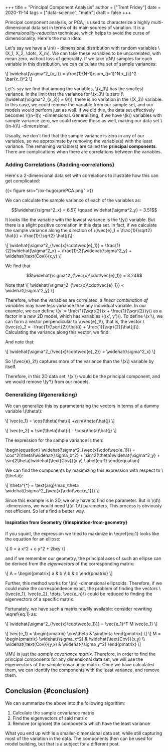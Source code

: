 +++
title = "Principal Component Analysis"
author = ["Trent Fridey"]
date = 2020-11-14
tags = ["data-science", "math"]
draft = false
+++

Principal component analysis, or PCA, is used to characterize a highly multi-dimensional data set in terms of its main sources of variation.
It is a _dimensionality-reduction_ technique, which helps to avoid the curse of dimensionality.
Here's the main idea:

Let's say we have a \\(n\\) - dimensional distribution with random variables \\(X\_1, X\_2, \dots, X\_n\\).
We can take these variables to be uncorrelated, with mean zero, without loss of generality.
If we take \\(N\\) samples for each variable in this distribution, we can calculate the set of sample variances:

\\[
  \widehat{\sigma^2\_{x\_i}} = \frac{1}{N-1}\sum\_{j=1}^N x\_{ij}^2 - \bar{x\_i}^2
  \\]

Let's say we find that among the variables, \\(x\_3\\) has the smallest variance.
In the limit that the variance for \\(x\_3\\) is zero (\\(\widehat{\sigma^2\_{x\_3}} = 0\\)), there is no variation in the \\(X\_3\\) variable.
In this case, we could remove the variable from our sample set, and our models would perform just as well. If we did this, the data set effectively becomes \\((n-1)\\) -dimensional. Generalizing, if we have \\(k\\) variables with sample variance zero, we could remove those as well, making our data set \\((n-k)\\) -dimensional.

Usually, we don't find that the sample variance is zero in any of our variables, so we approximate by removing the variable(s) with the least variance. The remaining variable(s) are called the **principal components**. There are complications when there are correlations between the variables.


### Adding Correlations {#adding-correlations}

Here's a 2-dimensional data set with correlations to illustrate how this can get complicated:

{{< figure src="/ox-hugo/prePCA.png" >}}

We can calculate the sample variance of each of the variables as:

$$\widehat{\sigma^2_x} = 6.57, \qquad \widehat{\sigma^2_y} = 3.51$$

It looks like the variable with the lowest variance is the \\(y\\) variable.
But there is a slight positive correlation in this data set.
In fact, if we calculate the sample variance along the direction of \\(\vec{e}\_1 = \frac{1}{\sqrt2} \hat{i} + \frac{1}{\sqrt2} \hat{j}\\):

\\[
  \widehat{\sigma^2\_{\vec{x}\cdot\vec{e}\_1}} =
  \frac{1}{2}\widehat{\sigma^2\_x} +
  \frac{1}{2}\widehat{\sigma^2\_y} +
  \widehat{\text{Cov}}(x,y)
  \\]

We find that

$$\widehat{\sigma^2_{\vec{x}\cdot\vec{e}_1}} = 3.24$$

Note that
\\[
  \widehat{\sigma^2\_{\vec{x}\cdot\vec{e}\_1}} < \widehat{\sigma^2\_y}
  \\]

Therefore, when the variables are correlated, a _linear combination of variables_ may have less variance than any individual variable. In our example, we can define \\(y' = \frac{1}{\sqrt{2}}x + \frac{1}{\sqrt{2}}y\\) as a factor in a _new_ 2D model, which has variables \\((x', y')\\). To define \\(x'\\), we can form a vector perpendicular to \\(\vec{e}\_1\\), that is, the vector \\(\vec{e}\_2 = -\frac{1}{\sqrt{2}}\hat{i} + \frac{1}{\sqrt{2}}\hat{j}\\). Calculating the variance along this vector, we find:

And note that:

\\[
  \widehat{\sigma^2\_{\vec{x}\cdot\vec{e}\_2}} > \widehat{\sigma^2\_x}
  \\]

So \\(\vec{e}\_2\\) captures more of the variance than the \\(x\\) variable by itself.

Therefore, in this 2D data set, \\(x'\\) would be the principal component, and we would remove \\(y'\\) from our models.


### Generalizing {#generalizing}

We can generalize this by parameterizing the vectors in terms of a dummy variable \\(\theta\\):

\\[
  \vec{e\_1} = \cos(\theta)\hat{i} +\sin(\theta)\hat{j}
  \\]

\\[
  \vec{e\_2} = \sin(\theta)\hat{i} - \cos(\theta)\hat{j}
  \\]

The expression for the sample variance is then:

\begin{equation}
\widehat{\sigma^2\_{\vec{x}\cdot\vec{e\_1}}} = \cos^2(\theta)\widehat{\sigma\_x^2} + \sin^2(\theta)\widehat{\sigma^2\_y} + \sin(2\theta)\widehat{\text{Cov}}(x,y)
\label{eq:1}
\end{equation}

We can find the components by maximizing this expression with respect to \\(\theta\\):

\\[
  \theta^{\*} = \text{arg}\max\_\theta \widehat{\sigma^2\_{\vec{x}\cdot\vec{e\_1}}}
  \\]

Since this example is in 2D, we only have to find one parameter. But in \\(d\\) -dimensions, we would need \\((d-1)\\) parameters. This process is obviously not efficient. So let's find a better way.


#### Inspiration from Geometry {#inspiration-from-geometry}

If you squint, the expression we tried to maximize in \eqref{eq:1} looks like the equation for an ellipse:

\\[
    0 = a x^2 + c y^2 + 2bxy
    \\]

and if we remember our geometry, the principal axes of such an ellipse can be derived from the _eigenvectors_ of the corresponding matrix:

\\[
    A = \begin{pmatrix} a & b \\\ b & c \end{pmatrix}
    \\]

Further, this method works for \\(n\\) -dimensional ellipsoids. Therefore, if we could make the correspondence exact, the problem of finding the vectors \\(\vec{e\_1}, \vec{e\_2}, \dots, \vec{e\_n}\\) could be reduced to finding the eigenvectors of a specific matrix.

Fortunately, we have such a matrix readily available: consider rewriting \eqref{eq:1} as:

\\[
     \widehat{\sigma^2\_{\vec{x}\cdot\vec{e\_1}}} = \vec{e\_1}^T M \vec{e\_1}
    \\]

\\[
    \vec{e\_1} = \begin{pmatrix} \cos\theta & \sin\theta \end{pmatrix}
    \\]
\\[ M = \begin{pmatrix} \widehat{\sigma\_x^2} & \widehat{\text{Cov}}(x,y) \\\ \widehat{\text{Cov}}(y,x) & \widehat{\sigma\_y^2} \end{pmatrix}
    \\]

\\(M\\) is just the _sample covariance matrix_. Therefore, in order to find the principal components for any dimensional data set, we will use the eigenvectors of the sample covariance matrix. Once we have calculated them, we can identify the components with the least variance, and remove them.


## Conclusion {#conclusion}

We can summarize the above into the following algorithm:

1.  Calculate the sample covariance matrix
2.  Find the eigenvectors of said matrix
3.  Remove (or ignore) the components which have the least variance

What you end up with is a smaller-dimensional data set, while still capturing most of the variation in the data. The components then can be used for model building, but that is a subject for a different post.
